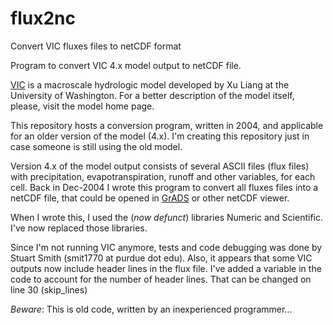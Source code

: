 # flux2nc
Convert VIC fluxes files to netCDF format

Program to convert VIC 4.x model output to netCDF file.

[VIC][1] is a macroscale hydrologic model developed by Xu Liang at the University of Washington. For a better description of the model itself, please, visit the model home page.

This repository hosts a conversion program, written in 2004, and applicable for an older version of the model (4.x). I'm creating this repository just in case someone is still using the old model.

Version 4.x of the model output consists of several ASCII files (flux files) with precipitation, evapotranspiration, runoff and other variables, for each cell. Back in Dec-2004 I wrote this program to convert all fluxes files into a netCDF file, that could be opened in [GrADS][2] or other netCDF viewer.

When I wrote this, I used the (_now defunct_) libraries Numeric and Scientific. I've now replaced those libraries.

Since I'm not running VIC anymore, tests and code debugging was done by Stuart Smith (smit1770 at purdue dot edu).
Also, it appears that some VIC outputs now include header lines in the flux file. I've added a variable in the code to account for the number of header lines. That can be changed on line 30 (skip_lines)

_Beware_: This is old code, written by an inexperienced programmer...



[1]: http://vic.readthedocs.io/en/master/
[2]: http://cola.gmu.edu/grads/
